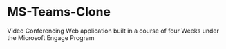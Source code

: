 # MS-Teams-Clone
Video Conferencing Web application built in a course of  four Weeks under the Microsoft Engage Program
